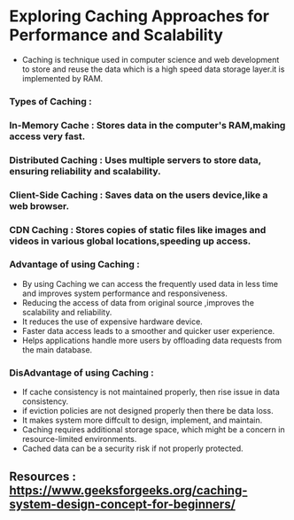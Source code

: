 # Exploring Caching Approaches for Performance and Scalability
* Caching is technique used in computer science and web development to store and reuse the data which is a high speed data storage layer.it is implemented by RAM.
  
### Types of Caching :
### In-Memory Cache : Stores data in the computer's RAM,making access very fast.
### Distributed Caching : Uses multiple servers to store data, ensuring reliability and scalability.
### Client-Side Caching : Saves data on the users device,like a web browser.
### CDN Caching : Stores copies of static files like images and videos in various global locations,speeding up access.

### Advantage of using Caching :
* By using Caching we can access the frequently used data in less time and improves system performance and responsiveness.
* Reducing the access of data from original source ,improves the scalability and reliability.
* It reduces the use of expensive hardware device.
* Faster data access leads to a smoother and quicker user experience.
* Helps applications handle more users by offloading data requests from the main database.
  
### DisAdvantage of using Caching :
* If cache consistency is not maintained properly, then rise issue in data consistency.
* if eviction  policies are not designed properly then there be data loss.
* It makes system more diffcult to design, implement, and maintain.
* Caching requires additional storage space, which might be a concern in resource-limited environments.
* Cached data can be a security risk if not properly protected.

## Resources : https://www.geeksforgeeks.org/caching-system-design-concept-for-beginners/
